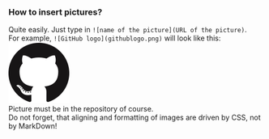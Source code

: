 ### How to insert pictures?

Quite easily. Just type in `![name of the picture](URL of the picture)`.  
For example, `![GitHub logo](githublogo.png)` will look like this:  
![GitHub logo](githublogo.png)  
Picture must be in the repository of course.  
Do not forget, that aligning and formatting of images are driven by CSS, not by MarkDown!
